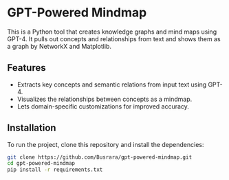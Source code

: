 # GPT-Powered Mindmap

This is a Python tool that creates knowledge graphs and mind maps using GPT-4. It pulls out concepts and relationships from text and shows them as a graph by NetworkX and Matplotlib.

## Features
- Extracts key concepts and semantic relations from input text using GPT-4.
- Visualizes the relationships between concepts as a mindmap.
- Lets domain-specific customizations for improved accuracy.


## Installation

To run the project, clone this repository and install the dependencies:

```bash
git clone https://github.com/Busrara/gpt-powered-mindmap.git
cd gpt-powered-mindmap
pip install -r requirements.txt
